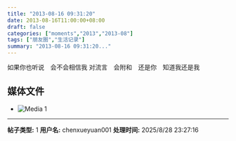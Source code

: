```yaml
---
title: "2013-08-16 09:31:20"
date: 2013-08-16T11:00:00+08:00
draft: false
categories: ["moments","2013","2013-08"]
tags: ["朋友圈","生活记录"]
summary: "2013-08-16 09:31:20..."
---
```


如果你也听说　会不会相信我
对流言　会附和　还是你　知道我还是我

## 媒体文件

- ![Media 1](/Moments/photos/2013-08-16/201308160931200.jpg)

---

**帖子类型:** 1
**用户名:** chenxueyuan001
**处理时间:** 2025/8/28 23:27:16